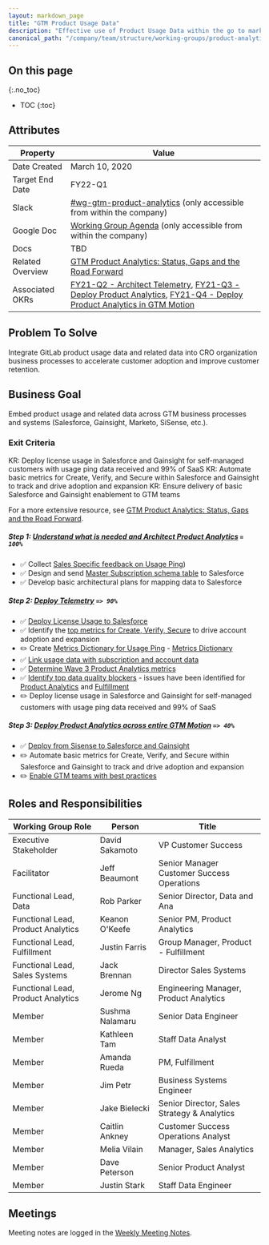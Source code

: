 ```yaml
---
layout: markdown_page
title: "GTM Product Usage Data"
description: "Effective use of Product Usage Data within the go to market motion"
canonical_path: "/company/team/structure/working-groups/product-analytics-gtm/"
---
```


## On this page
{:.no_toc}

- TOC
{:toc}

## Attributes

| Property        | Value           |
|-----------------|-----------------|
| Date Created    | March 10, 2020 |
| Target End Date | FY22-Q1 |
| Slack           | [#wg-gtm-product-analytics](https://gitlab.slack.com/archives/C01BMJKC8UF) (only accessible from within the company) |
| Google Doc      | [Working Group Agenda](https://docs.google.com/document/d/1riUXq1GdavnSWJklrebBeZnzcAl6XATyLod9tR6-AlQ/edit) (only accessible from within the company) |
| Docs      | TBD |
| Related Overview   | [GTM Product Analytics: Status, Gaps and the Road Forward](https://docs.google.com/document/d/17dw3qpX5PbvF_WwQXNEQuCPqGUcng1zy85R-2fIL1k8/edit#) |
| Associated OKRs | [FY21-Q2 - Architect Telemetry](https://gitlab.com/groups/gitlab-com/-/epics/532), [FY21-Q3 - Deploy Product Analytics](https://gitlab.com/groups/gitlab-com/-/epics/736), [FY21-Q4 - Deploy Product Analytics in GTM Motion](https://gitlab.com/groups/gitlab-com/-/epics/1013) |

## Problem To Solve

Integrate GitLab product usage data and related data into CRO organization business processes to accelerate customer adoption and improve customer retention.

## Business Goal

Embed product usage and related data across GTM business processes and systems (Salesforce, Gainsight, Marketo, SiSense, etc.). 

### Exit Criteria

KR: Deploy license usage in Salesforce and Gainsight for self-managed customers with usage ping data received and 99% of SaaS
KR: Automate basic metrics for Create, Verify, and Secure within Salesforce and Gainsight to track and drive adoption and expansion
KR: Ensure delivery of basic Salesforce and Gainsight enablement to GTM teams

For a more extensive resource, see [GTM Product Analytics: Status, Gaps and the Road Forward](https://docs.google.com/document/d/17dw3qpX5PbvF_WwQXNEQuCPqGUcng1zy85R-2fIL1k8/edit#).

##### Step 1: [Understand what is needed and Architect Product Analytics](https://gitlab.com/groups/gitlab-com/-/epics/532) `= 100%`

- ✅ Collect [Sales Specific feedback on Usage Ping](https://gitlab.com/gitlab-com/sales-team/field-operations/sales-operations/-/issues/738))
- ✅  Design and send [Master Subscription schema table](https://gitlab.com/gitlab-com/sales-team/field-operations/systems/-/issues/772) to Salesforce
- ✅  Develop basic architectural plans for mapping data to Salesforce

##### Step 2: [Deploy Telemetry](https://gitlab.com/groups/gitlab-com/-/epics/736) `=> 90%`

- ✅  [Deploy License Usage to Salesforce](https://gitlab.com/gitlab-com/sales-team/field-operations/systems/-/issues/911)
- ✅ Identify the [top metrics for Create, Verify, Secure](https://gitlab.com/gitlab-com/customer-success/tam/-/issues/293) to drive account adoption and expansion
- ✏️ Create [Metrics Dictionary for Usage Ping](https://gitlab.com/groups/gitlab-org/-/epics/4174) - [Metrics Dictionary](https://docs.gitlab.com/ee/development/usage_ping/dictionary.html)
- ✅ [Link usage data with subscription and account data](https://gitlab.com/groups/gitlab-org/-/epics/3602)
- ✅ [Determine Wave 3 Product Analytics metrics](https://gitlab.com/gitlab-com/sales-team/field-operations/sales-operations/-/issues/1681)
- ✅ [Identify top data quality blockers](https://gitlab.com/gitlab-com/sales-team/field-operations/sales-operations/-/issues/1721) - issues have been identified for [Product Analytics](https://gitlab.com/gitlab-com/Product/-/issues/1992) and [Fulfillment](https://gitlab.com/gitlab-com/Product/-/issues/1999)
- ✏️ Deploy license usage in Salesforce and Gainsight for self-managed customers with usage ping data received and 99% of SaaS

##### Step 3: [Deploy Product Analytics across entire GTM Motion](https://gitlab.com/groups/gitlab-com/-/epics/1013) `=> 40%`

- ✅ [Deploy from Sisense to Salesforce and Gainsight](https://gitlab.com/gitlab-data/analytics/-/issues/6666)
- ✏️ Automate basic metrics for Create, Verify, and Secure within Salesforce and Gainsight to track and drive adoption and expansion
- ✏️ [Enable GTM teams with best practices](https://gitlab.com/gitlab-com/sales-team/field-operations/sales-operations/-/issues/1092)

## Roles and Responsibilities

| Working Group Role                   | Person                   | Title                          |
|--------------------------------------|--------------------------|--------------------------------|
| Executive Stakeholder                | David Sakamoto           | VP Customer Success         |
| Facilitator                          | Jeff Beaumont            | Senior Manager Customer Success Operations    |
| Functional Lead, Data                | Rob Parker               | Senior Director, Data and Ana
| Functional Lead, Product Analytics   | Keanon O'Keefe           | Senior PM, Product Analytics |
| Functional Lead, Fulfillment         | Justin Farris            | Group Manager, Product - Fulfillment |
| Functional Lead, Sales Systems       | Jack Brennan             | Director Sales Systems |
| Functional Lead, Product Analytics   | Jerome Ng                | Engineering Manager, Product Analytics |
| Member                               | Sushma Nalamaru          | Senior Data Engineer |
| Member                               | Kathleen Tam             | Staff Data Analyst |
| Member                               | Amanda Rueda             | PM, Fulfillment |
| Member                               | Jim Petr                 | Business Systems Engineer |
| Member                               | Jake Bielecki            | Senior Director, Sales Strategy & Analytics |
| Member                               | Caitlin Ankney           | Customer Success Operations Analyst |
| Member                               | Melia Vilain             | Manager, Sales Analytics |
| Member                               | Dave Peterson            | Senior Product Analyst  |
| Member                               | Justin Stark             | Staff Data Engineer  |


## Meetings

Meeting notes are logged in the [Weekly Meeting Notes](https://docs.google.com/document/d/1riUXq1GdavnSWJklrebBeZnzcAl6XATyLod9tR6-AlQ/edit).
